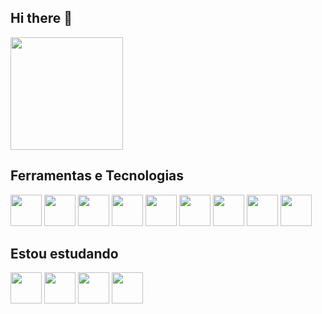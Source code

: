 ## Hi there 👋
<img loading="lazy" height="180em" src="https://github-readme-stats.vercel.app/api/top-langs/?username=YuriGConstantino&layout=compact&langs_count=7&theme=dracula"/>

## Ferramentas e Tecnologias
<div>
 <img width="50" heigth="50" src="https://cdn.jsdelivr.net/gh/devicons/devicon@latest/icons/html5/html5-original.svg" />        
 <img width="50" heigth="50" src="https://cdn.jsdelivr.net/gh/devicons/devicon@latest/icons/css3/css3-original.svg" />
 <img width="50" heigth="50" src="https://cdn.jsdelivr.net/gh/devicons/devicon@latest/icons/sass/sass-original.svg" />
 <img width="50" heigth="50" src="https://cdn.jsdelivr.net/gh/devicons/devicon@latest/icons/bootstrap/bootstrap-original.svg" />
 <img width="50" heigth="50" src="https://cdn.jsdelivr.net/gh/devicons/devicon@latest/icons/git/git-original.svg" />
 <img width="50" heigth="50" src="https://cdn.jsdelivr.net/gh/devicons/devicon@latest/icons/javascript/javascript-original.svg" />
 <img width="50" heigth="50" src="https://cdn.jsdelivr.net/gh/devicons/devicon@latest/icons/jquery/jquery-original.svg" />       
 <img width="50" heigth="50" src="https://cdn.jsdelivr.net/gh/devicons/devicon@latest/icons/typescript/typescript-original.svg" />
 <img width="50" heigth="50" src="https://cdn.jsdelivr.net/gh/devicons/devicon@latest/icons/react/react-original.svg" />
</div>

## Estou estudando
<div>
 <img width="50" heigth="50" src="https://cdn.jsdelivr.net/gh/devicons/devicon@latest/icons/python/python-original.svg" />
 <img width="50" heigth="50" src="https://cdn.jsdelivr.net/gh/devicons/devicon@latest/icons/django/django-plain.svg" />
 <img width="50" heigth="50" src="https://cdn.jsdelivr.net/gh/devicons/devicon@latest/icons/azuresqldatabase/azuresqldatabase-original.svg" />
 <img width="50" heigth="50" src="https://cdn.jsdelivr.net/gh/devicons/devicon@latest/icons/djangorest/djangorest-original.svg" />
</div>
